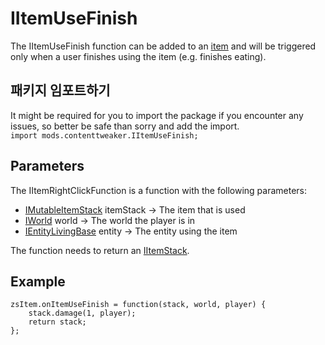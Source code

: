 # IItemUseFinish

The IItemUseFinish function can be added to an [item](/Mods/ContentTweaker/Vanilla/Creatable_Content/Item/) and will be triggered only when a user finishes using the item (e.g. finishes eating).

## 패키지 임포트하기

It might be required for you to import the package if you encounter any issues, so better be safe than sorry and add the import.  
`import mods.contenttweaker.IItemUseFinish;`

## Parameters

The IItemRightClickFunction is a function with the following parameters:

- [IMutableItemStack](/Mods/ContentTweaker/Vanilla/Types/Item/IMutableItemStack/) itemStack → The item that is used
- [IWorld](/Mods/ContentTweaker/Vanilla/Types/World/IWorld/) world → The world the player is in
- [IEntityLivingBase](/Vanilla/Entities/IEntityLivingBase/) entity → The entity using the item

The function needs to return an [IItemStack](/Vanilla/Items/IItemStack/).

## Example

```zenscript
zsItem.onItemUseFinish = function(stack, world, player) {
    stack.damage(1, player);
    return stack;
};
```